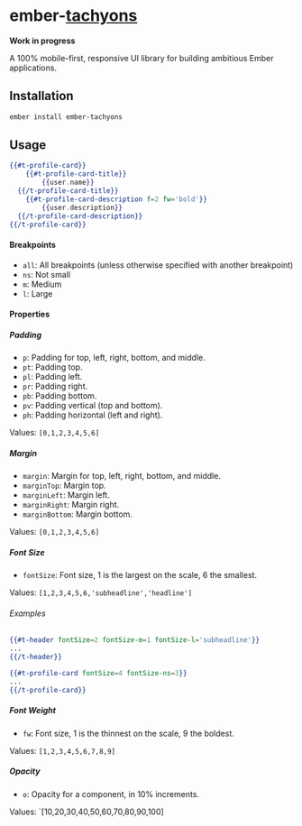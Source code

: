 # ember-[tachyons](http://tachyons.io)

__Work in progress__

A 100% mobile-first, responsive UI library for building ambitious Ember applications.

## Installation

```sh
ember install ember-tachyons
```

## Usage

```hbs
{{#t-profile-card}}
	{{#t-profile-card-title}}
		{{user.name}}
  {{/t-profile-card-title}}
	{{#t-profile-card-description f=2 fw='bold'}}
		{{user.description}}
  {{/t-profile-card-description}}
{{/t-profile-card}}
```

#### Breakpoints

- `all`: All breakpoints (unless otherwise specified with another breakpoint)
- `ns`: Not small
- `m`: Medium
- `l`: Large

#### Properties

##### Padding

- `p`: Padding for top, left, right, bottom, and middle.
- `pt`: Padding top.
- `pl`: Padding left.
- `pr`: Padding right.
- `pb`: Padding bottom.
- `pv`: Padding vertical (top and bottom).
- `ph`: Padding horizontal (left and right).

Values: `[0,1,2,3,4,5,6]`

##### Margin

- `margin`: Margin for top, left, right, bottom, and middle.
- `marginTop`: Margin top.
- `marginLeft`: Margin left.
- `marginRight`: Margin right.
- `marginBottom`: Margin bottom.

Values: `[0,1,2,3,4,5,6]`

##### Font Size

- `fontSize`: Font size, 1 is the largest on the scale, 6 the smallest.

Values: `[1,2,3,4,5,6,'subheadline','headline']`

###### Examples

```hbs
{{#t-header fontSize=2 fontSize-m=1 fontSize-l='subheadline'}}
...
{{/t-header}}
```

```hbs
{{#t-profile-card fontSize=4 fontSize-ns=3}}
...
{{/t-profile-card}}
```

##### Font Weight

- `fw`: Font size, 1 is the thinnest on the scale, 9 the boldest.

Values: `[1,2,3,4,5,6,7,8,9]`

##### Opacity

- `o`: Opacity for a component, in 10% increments.

Values: `[10,20,30,40,50,60,70,80,90,100]

